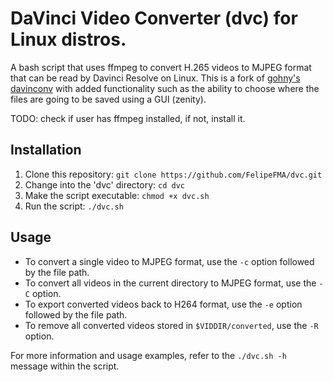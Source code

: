 # DaVinci Video Converter (dvc) for Linux distros.

A bash script that uses ffmpeg to convert H.265 videos to MJPEG format that can be read by Davinci Resolve on Linux. This is a fork of [gohny's davinconv](https://github.com/gohny/davinconv) with added functionality such as the ability to choose where the files are going to be saved using a GUI (zenity).

TODO: check if user has ffmpeg installed, if not, install it.

## Installation
1. Clone this repository: `git clone https://github.com/FelipeFMA/dvc.git`
2. Change into the 'dvc' directory: `cd dvc`
3. Make the script executable: `chmod +x dvc.sh`
4. Run the script: `./dvc.sh`

## Usage
- To convert a single video to MJPEG format, use the `-c` option followed by the file path.
- To convert all videos in the current directory to MJPEG format, use the `-C` option.
- To export converted videos back to H264 format, use the `-e` option followed by the file path.
- To remove all converted videos stored in `$VIDDIR/converted`, use the `-R` option.

For more information and usage examples, refer to the `./dvc.sh -h` message within the script.
